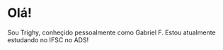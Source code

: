 # Olá!
Sou Trighy, conheçido pessoalmente como Gabriel F.
Estou atualmente estudando no IFSC no ADS!
